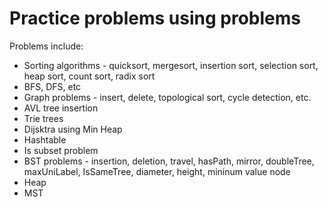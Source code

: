# Practice problems using problems

Problems include:

 * Sorting algorithms - quicksort, mergesort, insertion sort, selection sort, heap sort, count sort, radix sort
 * BFS, DFS, etc
 * Graph problems - insert, delete, topological sort, cycle detection, etc.
 * AVL tree insertion
 * Trie trees
 * Dijsktra using Min Heap
 * Hashtable
 * Is subset problem
 * BST problems - insertion, deletion, travel, hasPath, mirror, doubleTree, maxUniLabel, IsSameTree, diameter, height, mininum value node
 * Heap
 * MST